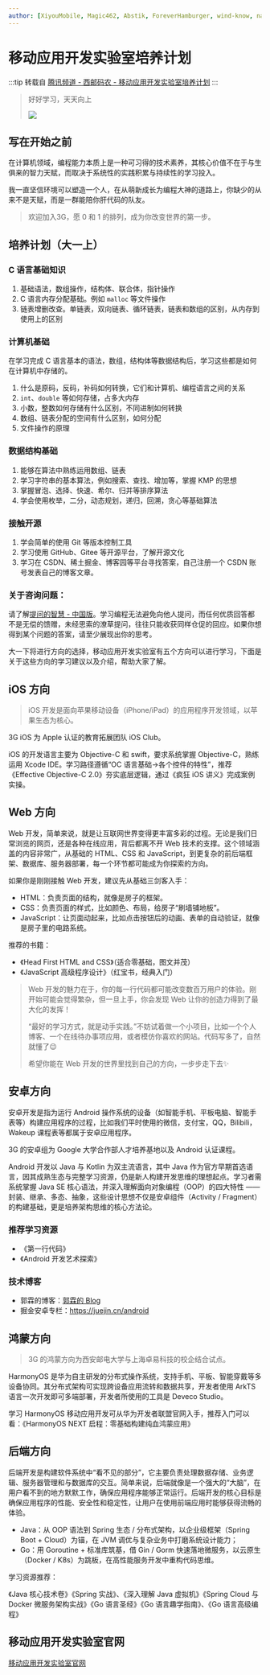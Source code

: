 ```yaml
---
author: [XiyouMobile, Magic462, Abstik, ForeverHamburger, wind-know, nanxun911, lukecc0]
---
```


# 移动应用开发实验室培养计划

:::tip 转载自 [腾讯频道 - 西邮码农 - 移动应用开发实验室培养计划](https://pd.qq.com/g/xiyoumanong/post/B_d5afd3675f7100001441152189626375020X60)
:::

> 好好学习，天天向上
>
> ![](https://wsrv.nl/?url=channel.qpic.cn/psc?/channel/NaDwC23LjvXqrn3RH.9z8Q512dTwGNheN9yp8mzGIJah9W.*5m4aT9*W9xzwfSzPEQ5h5Zih*NQJXy01Z6BNsAgGFY0QoKp3wp.TPT6c2P0!/b=&bo=AAUcAQAFHAERHyg!&ek=1&t=8&tl=1)

## 写在开始之前

在计算机领域，编程能力本质上是一种可习得的技术素养，其核心价值不在于与生俱来的智力天赋，而取决于系统性的实践积累与持续性的学习投入。

我一直坚信环境可以塑造一个人，在从萌新成长为编程大神的道路上，你缺少的从来不是天赋，而是一群能陪你肝代码的队友。

> 欢迎加入3G，愿 0 和 1 的排列，成为你改变世界的第一步。

## 培养计划（大一上）

### C 语言基础知识

1. 基础语法，数组操作，结构体、联合体，指针操作
2. C 语言内存分配基础。例如 `malloc` 等文件操作
3. 链表增删改查。单链表，双向链表、循环链表，链表和数组的区别，从内存到使用上的区别

### 计算机基础

在学习完成 C 语言基本的语法，数组，结构体等数据结构后，学习这些都是如何在计算机中存储的。

1. 什么是原码，反码，补码如何转换，它们和计算机、编程语言之间的关系
2. `int`、`double` 等如何存储，占多大内存
3. 小数，整数如何存储有什么区别，不同进制如何转换
4. 数组、链表分配的空间有什么区别，如何分配
5. 文件操作的原理

### 数据结构基础

1. 能够在算法中熟练运用数组、链表
2. 学习字符串的基本算法，例如搜索、查找、增加等，掌握 KMP 的思想
3. 掌握冒泡、选择、快速、希尔、归并等排序算法
4. 学会使用枚举，二分，动态规划，递归，回溯，贪心等基础算法

### 接触开源

1. 学会简单的使用 Git 等版本控制工具
2. 学习使用 GitHub、Gitee 等开源平台，了解开源文化
3. 学习在 CSDN、稀土掘金、博客园等平台寻找答案，自己注册一个 CSDN 账号发表自己的博客文章。

### 关于咨询问题：

请了解[提问的智慧 - 中国版](https://mp.weixin.qq.com/s/q461so9lWk4FKJGZ-p7Vcg)。学习编程无法避免向他人提问，而任何优质回答都不是无偿的馈赠，未经思索的潦草提问，往往只能收获同样仓促的回应。如果你想得到某个问题的答案，请至少展现出你的思考。

大一下将进行方向的选择，移动应用开发实验室有五个方向可以进行学习，下面是关于这些方向的学习建议以及介绍，帮助大家了解。

## iOS 方向

> iOS 开发是面向苹果移动设备（iPhone/iPad）的应用程序开发领域，以苹果生态为核心。

3G iOS 为 Apple 认证的教育拓展团队 iOS Club。

iOS 的开发语言主要为 Objective-C 和 swift，要求系统掌握 Objective-C，熟练运用 Xcode IDE。学习路径遵循“OC 语言基础→各个控件的特性”，推荐《Effective Objective-C 2.0》夯实底层逻辑，通过《疯狂 iOS 讲义》完成案例实操。

## Web 方向

Web 开发，简单来说，就是让互联网世界变得更丰富多彩的过程。无论是我们日常浏览的网页，还是各种在线应用，背后都离不开 Web 技术的支撑。这个领域涵盖的内容非常广，从基础的 HTML、CSS 和 JavaScript，到更复杂的前后端框架、数据库、服务器部署，每一个环节都可能成为你探索的方向。

如果你是刚刚接触 Web 开发，建议先从基础三剑客入手：

- HTML：负责页面的结构，就像是房子的框架。
- CSS：负责页面的样式，比如颜色、布局，给房子“刷墙铺地板”。
- JavaScript：让页面动起来，比如点击按钮后的动画、表单的自动验证，就像是房子里的电路系统。

推荐的书籍：

- 《Head First HTML and CSS》（适合零基础，图文并茂）
- 《JavaScript 高级程序设计》（红宝书，经典入门）

> Web 开发的魅力在于，你的每一行代码都可能改变数百万用户的体验。刚开始可能会觉得繁杂，但一旦上手，你会发现 Web 让你的创造力得到了最大化的发挥！
>
> “最好的学习方式，就是动手实践。”不妨试着做一个小项目，比如一个个人博客、一个在线待办事项应用，或者模仿你喜欢的网站。代码写多了，自然就懂了😉
>
> 希望你能在 Web 开发的世界里找到自己的方向，一步步走下去✨

## 安卓方向

安卓开发是指为运行 Android 操作系统的设备（如智能手机、平板电脑、智能手表等）构建应用程序的过程，比如我们平时使用的微信，支付宝，QQ，Bilibili，Wakeup 课程表等都属于安卓应用程序。

3G 的安卓组为 Google 大学合作部人才培养基地以及 Android 认证课程。

Android 开发以 Java 与 Kotlin 为双主流语言，其中 Java 作为官方早期首选语言，因其成熟生态与完整学习资源，仍是新人构建开发思维的理想起点。学习者需系统掌握 Java SE 核心语法，并深入理解面向对象编程（OOP）的四大特性 —— 封装、继承、多态、抽象，这些设计思想不仅是安卓组件（Activity / Fragment）的构建基础，更是培养架构思维的核心方法论。

### 推荐学习资源

- 《第一行代码》
- 《Android 开发艺术探索》

### 技术博客

- 郭霖的博客：[郭霖的 Blog](https://blog.csdn.net/guolin_blog)
- 掘金安卓专栏：https://juejin.cn/android

## 鸿蒙方向

> 3G 的鸿蒙方向为西安邮电大学与上海卓易科技的校企结合试点。

HarmonyOS 是华为自主研发的分布式操作系统，支持手机、平板、智能穿戴等多设备协同。其分布式架构可实现跨设备应用流转和数据共享，开发者使用 ArkTS 语言一次开发即可多端部署，开发者所使用的工具是 Deveco Studio。

学习 HarmonyOS 移动应用开发可从华为开发者联盟官网入手，推荐入门可以看：《HarmonyOS NEXT 启程：零基础构建纯血鸿蒙应用》

## 后端方向

后端开发是构建软件系统中“看不见的部分”，它主要负责处理数据存储、业务逻辑、服务器管理和与数据库的交互。简单来说，后端就像是一个强大的“大脑”，在用户看不到的地方默默工作，确保应用程序能够正常运行。后端开发的核心目标是确保应用程序的性能、安全性和稳定性，让用户在使用前端应用时能够获得流畅的体验。

- Java：从 OOP 语法到 Spring 生态 / 分布式架构，以企业级框架（Spring Boot + Cloud）为锚，在 JVM 调优与复杂业务中打磨系统设计能力；
- Go：用 Goroutine + 标准库筑基，借 Gin / Gorm 快速落地微服务，以云原生（Docker / K8s）为跳板，在高性能服务开发中重构代码思维。

学习资源推荐：

《Java 核心技术卷》《Spring 实战》、《深入理解 Java 虚拟机》《Spring Cloud 与 Docker 微服务架构实战》《Go 语言圣经》《Go 语言趣学指南》、《Go 语言高级编程》

## 移动应用开发实验室官网

[移动应用开发实验室官网](https://mobile.xupt.edu.cn/index.html)
